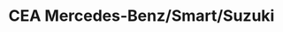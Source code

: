 ---
title: "CEA Mercedes-Benz/Smart/Suzuki"
url: /bellerive-sur-allier/cea-mercedes-benz-smart-suzuki/
shop: voiture
---